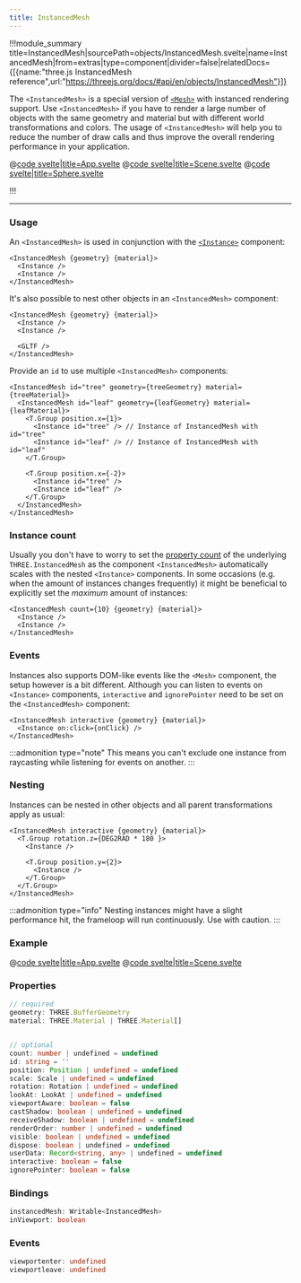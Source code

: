```yaml
---
title: InstancedMesh
---
```


<script lang="ts">
import Example from '$examples/extras/instanced-mesh/App.svelte'
</script>

!!!module_summary title=InstancedMesh|sourcePath=objects/InstancedMesh.svelte|name=InstancedMesh|from=extras|type=component|divider=false|relatedDocs={[{name:"three.js InstancedMesh reference",url:"https://threejs.org/docs/#api/en/objects/InstancedMesh"}]}

The `<InstancedMesh>` is a special version of [`<Mesh>`](/core/mesh) with instanced rendering support. Use `<InstancedMesh>` if you have to render a large number of objects with the same geometry and material but with different world transformations and colors. The usage of `<InstancedMesh>` will help you to reduce the number of draw calls and thus improve the overall rendering performance in your application.

<ExampleWrapper playgroundHref="/extras/instanced-mesh">
<Example />

<div slot="code">

@[code svelte|title=App.svelte](../../examples/extras/instanced-mesh/App.svelte)
@[code svelte|title=Scene.svelte](../../examples/extras/instanced-mesh/Scene.svelte)
@[code svelte|title=Sphere.svelte](../../examples/extras/instanced-mesh/Sphere.svelte)

</div>
</ExampleWrapper>

!!!

---

### Usage

An `<InstancedMesh>` is used in conjunction with the [`<Instance>`](/extras/instance) component:

```svelte
<InstancedMesh {geometry} {material}>
  <Instance />
  <Instance />
</InstancedMesh>
```

It's also possible to nest other objects in an `<InstancedMesh>` component:

```svelte
<InstancedMesh {geometry} {material}>
  <Instance />
  <Instance />

  <GLTF />
</InstancedMesh>
```

Provide an `id` to use multiple `<InstancedMesh>` components:

```svelte
<InstancedMesh id="tree" geometry={treeGeometry} material={treeMaterial}>
  <InstancedMesh id="leaf" geometry={leafGeometry} material={leafMaterial}>
    <T.Group position.x={1}>
      <Instance id="tree" /> // Instance of InstancedMesh with id="tree"
      <Instance id="leaf" /> // Instance of InstancedMesh with id="leaf"
    </T.Group>

    <T.Group position.x={-2}>
      <Instance id="tree" />
      <Instance id="leaf" />
    </T.Group>
  </InstancedMesh>
</InstancedMesh>
```

### Instance count

Usually you don't have to worry to set the [property count](https://threejs.org/index.html?q=insta#api/en/objects/InstancedMesh.count) of the underlying `THREE.InstancedMesh` as the component `<InstancedMesh>` automatically scales with the nested `<Instance>` components. In some occasions (e.g. when the amount of instances changes frequently) it might be beneficial to explicitly set the _maximum_ amount of instances:

```svelte
<InstancedMesh count={10} {geometry} {material}>
  <Instance />
  <Instance />
</InstancedMesh>
```

### Events

Instances also supports DOM-like events like the `<Mesh>` component, the setup however is a bit different. Although you can listen to events on `<Instance>` components, `interactive` and `ignorePointer` need to be set on the `<InstancedMesh>` component:

```svelte
<InstancedMesh interactive {geometry} {material}>
  <Instance on:click={onClick} />
</InstancedMesh>
```

:::admonition type="note"
This means you can't exclude one instance from raycasting while listening for events on another.
:::

### Nesting

Instances can be nested in other objects and all parent transformations apply as usual:

```svelte
<InstancedMesh interactive {geometry} {material}>
  <T.Group rotation.z={DEG2RAD * 180 }>
    <Instance />

    <T.Group position.y={2}>
      <Instance />
    </T.Group>
  </T.Group>
</InstancedMesh>
```

:::admonition type="info"
Nesting instances might have a slight performance hit, the frameloop will run continuously. Use with caution.
:::

### Example

<script lang="ts">
import ExampleSimple from '$examples/extras/instanced-mesh-simple/App.svelte'
</script>

<ExampleWrapper playgroundHref="/extras/instanced-mesh-simple">
<ExampleSimple />

<div slot="code">

@[code svelte|title=App.svelte](../../examples/extras/instanced-mesh-simple/App.svelte)
@[code svelte|title=Scene.svelte](../../examples/extras/instanced-mesh-simple/Scene.svelte)

</div>
</ExampleWrapper>

### Properties

```ts
// required
geometry: THREE.BufferGeometry
material: THREE.Material | THREE.Material[]


// optional
count: number | undefined = undefined
id: string = ''
position: Position | undefined = undefined
scale: Scale | undefined = undefined
rotation: Rotation | undefined = undefined
lookAt: LookAt | undefined = undefined
viewportAware: boolean = false
castShadow: boolean | undefined = undefined
receiveShadow: boolean | undefined = undefined
renderOrder: number | undefined = undefined
visible: boolean | undefined = undefined
dispose: boolean | undefined = undefined
userData: Record<string, any> | undefined = undefined
interactive: boolean = false
ignorePointer: boolean = false
```

### Bindings

```ts
instancedMesh: Writable<InstancedMesh>
inViewport: boolean
```

### Events

```ts
viewportenter: undefined
viewportleave: undefined
```
